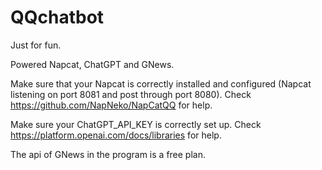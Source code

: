 # QQchatbot
Just for fun.  

Powered Napcat, ChatGPT and GNews.  

  

Make sure that your Napcat is correctly installed and configured (Napcat listening on port 8081 and post through port 8080). Check https://github.com/NapNeko/NapCatQQ for help.  

Make sure your ChatGPT_API_KEY is correctly set up. Check https://platform.openai.com/docs/libraries for help.  

The api of GNews in the program is a free plan.
